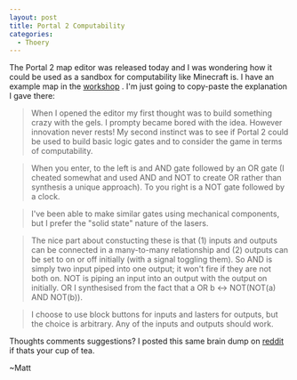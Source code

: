 ```yaml
---
layout: post
title: Portal 2 Computability
categories:
  - Thoery
---
```


The Portal 2 map editor was released today and I was wondering how it could be used as a sandbox for computability like Minecraft is. I have an example map in the  [workshop](http://steamcommunity.com/sharedfiles/filedetails/?id=68513261) . I'm just going to copy-paste the explanation I gave there:

> When I opened the editor my first thought was to build something crazy with the gels. I prompty became bored with the idea. However innovation never rests! My second instinct was to see if Portal 2 could be used to build basic logic gates and to consider the game in terms of computability.

> When you enter, to the left is and AND gate followed by an OR gate (I cheated somewhat and used AND and NOT to create OR rather than synthesis a unique approach). To you right is a NOT gate followed by a clock.

> I've been able to make similar gates using mechanical components, but I prefer the "solid state" nature of the lasers.

> The nice part about constucting these is that (1) inputs and outputs can be connected in a many-to-many relationship and (2) outputs can be set to on or off initially (with a signal toggling them). So AND is simply two input piped into one output; it won't fire if they are not both on. NOT is piping an input into an output with the output on initially. OR I synthesised from the fact that a OR b <-> NOT(NOT(a) AND NOT(b)).

>I choose to use block buttons for inputs and lasters for outputs, but the choice is arbitrary. Any of the inputs and outputs should work.

Thoughts comments suggestions? I posted this same brain dump on [reddit](http://www.reddit.com/r/compsci/comments/tdul2/any_portal_2_fans_thoughts_on_computability_in/) if thats your cup of tea.

~Matt
